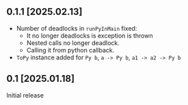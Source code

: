 0.1.1 [2025.02.13]
------------------
* Number of deadlocks in `runPyInMain` fixed:
  - It no longer deadlocks is exception is thrown
  - Nested calls no longer deadlock.
  - Calling it from python callback.
* `ToPy` instance added for `Py b`, `a -> Py b`, `a1 -> a2 -> Py b`


0.1 [2025.01.18]
----------------
Initial release

